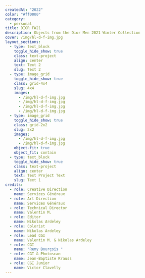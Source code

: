 ```yaml
---
createdAt: "2022"
color: "#ff0000"
category:
  - personal
title: DIOR FW21
description: Objects from the Dior Men 2021 Winter Collection
cover: /img/hl-d-f-img.jpg
layout_sections:
  - type: text_block
    toggle_hide_show: true
    class: text-project
    align: center
    text: Text 2
    slug: Text 2
  - type: image_grid
    toggle_hide_show: true
    class: grid-4x4
    slug: 4x4
    images:
      - /img/hl-d-f-img.jpg
      - /img/hl-d-f-img.jpg
      - /img/hl-d-f-img.jpg
      - /img/hl-d-f-img.jpg
  - type: image_grid
    toggle_hide_show: true
    class: grid-2x2
    slug: 2x2
    images:
      - /img/hl-d-f-img.jpg
      - /img/hl-d-f-img.jpg
    object-fit: true
    object_fit: contain
  - type: text_block
    toggle_hide_show: true
    class: text-project
    align: center
    text: Test Project Text
    slug: Text 1
credits:
  - role: Creative Direction
    name: Services Généraux
  - role: Art Direction
    name: Services Généraux
  - role: Technical Director
    name: Valentin M.
  - role: Editor
    name: Nikolas Ardeley
  - role: Colorist
    name: Nikolas Ardeley
  - role: Lead CGI
    name: Valentin M. & Nikolas Ardeley
  - role: CGI
    name: "Remy Bourçois "
  - role: CGI & Photoscan
    name: Jean-Baptiste Krauss
  - role: CGI Junior
    name: Victor Clavelly
---
```

